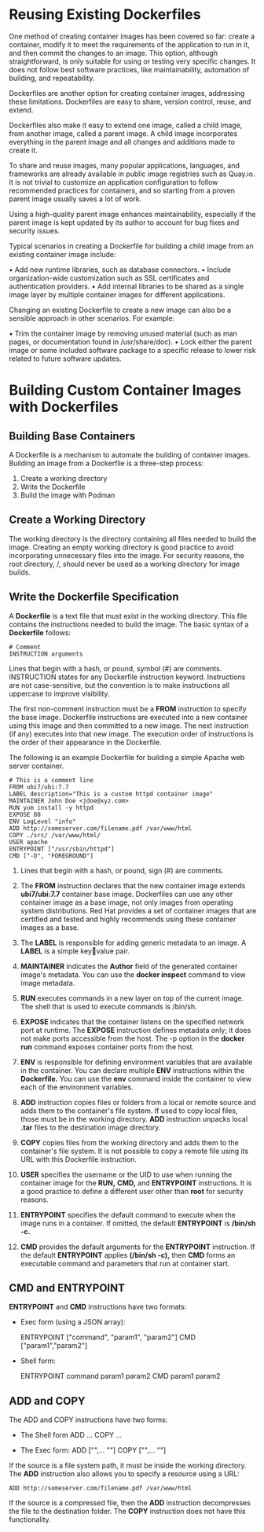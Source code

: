 # Reusing Existing Dockerfiles

One method of creating container images has been covered so far: create a container, modify
it to meet the requirements of the application to run in it, and then commit the changes to an
image. This option, although straightforward, is only suitable for using or testing very specific
changes. It does not follow best software practices, like maintainability, automation of building, and
repeatability.

Dockerfiles are another option for creating container images, addressing these limitations.
Dockerfiles are easy to share, version control, reuse, and extend.

Dockerfiles also make it easy to extend one image, called a child image, from another image, called
a parent image. A child image incorporates everything in the parent image and all changes and
additions made to create it.

To share and reuse images, many popular applications, languages, and frameworks are already
available in public image registries such as Quay.io. It is not trivial to customize an application
configuration to follow recommended practices for containers, and so starting from a proven
parent image usually saves a lot of work.

Using a high-quality parent image enhances maintainability, especially if the parent image is kept
updated by its author to account for bug fixes and security issues.

Typical scenarios in creating a Dockerfile for building a child image from an existing container
image include:

• Add new runtime libraries, such as database connectors.
• Include organization-wide customization such as SSL certificates and authentication providers.
• Add internal libraries to be shared as a single image layer by multiple container images for
different applications.

Changing an existing Dockerfile to create a new image can also be a sensible approach in other
scenarios. For example:

• Trim the container image by removing unused material (such as man pages, or documentation
found in /usr/share/doc).
• Lock either the parent image or some included software package to a specific release to lower
risk related to future software updates.

# Building Custom Container Images with Dockerfiles

## Building Base Containers

A Dockerfile is a mechanism to automate the building of container images. Building an image
from a Dockerfile is a three-step process:

1. Create a working directory
2. Write the Dockerfile
3. Build the image with Podman

## Create a Working Directory

The working directory is the directory containing all files needed to build the image. Creating an
empty working directory is good practice to avoid incorporating unnecessary files into the image.
For security reasons, the root directory, /, should never be used as a working directory for image
builds.

## Write the Dockerfile Specification

A **Dockerfile** is a text file that must exist in the working directory. This file contains the
instructions needed to build the image. The basic syntax of a **Dockerfile** follows:

    # Comment
    INSTRUCTION arguments

Lines that begin with a hash, or pound, symbol (#) are comments. INSTRUCTION states for any
Dockerfile instruction keyword. Instructions are not case-sensitive, but the convention is to make
instructions all uppercase to improve visibility.

The first non-comment instruction must be a **FROM** instruction to specify the base image.
Dockerfile instructions are executed into a new container using this image and then committed to
a new image. The next instruction (if any) executes into that new image. The execution order of
instructions is the order of their appearance in the Dockerfile.

The following is an example Dockerfile for building a simple Apache web server container.

    # This is a comment line 
    FROM ubi7/ubi:7.7 
    LABEL description="This is a custom httpd container image" 
    MAINTAINER John Doe <jdoe@xyz.com> 
    RUN yum install -y httpd 
    EXPOSE 80 
    ENV LogLevel "info" 
    ADD http://someserver.com/filename.pdf /var/www/html 
    COPY ./src/ /var/www/html/ 
    USER apache 
    ENTRYPOINT ["/usr/sbin/httpd"] 
    CMD ["-D", "FOREGROUND"]

1. Lines that begin with a hash, or pound, sign (#) are comments.

2. The **FROM** instruction declares that the new container image extends **ubi7/ubi:7.7**
container base image. Dockerfiles can use any other container image as a base image, not
only images from operating system distributions. Red Hat provides a set of container images
that are certified and tested and highly recommends using these container images as a base.

3. The **LABEL** is responsible for adding generic metadata to an image. A **LABEL** is a simple keyvalue pair.

4. **MAINTAINER** indicates the **Author** field of the generated container image's metadata. You
can use the **docker inspect** command to view image metadata.

5. **RUN** executes commands in a new layer on top of the current image. The shell that is used to
execute commands is /bin/sh.

6. **EXPOSE** indicates that the container listens on the specified network port at runtime. The
**EXPOSE** instruction defines metadata only; it does not make ports accessible from the host.
The -p option in the **docker run** command exposes container ports from the host.

7. **ENV** is responsible for defining environment variables that are available in the container. You
can declare multiple **ENV** instructions within the **Dockerfile.** You can use the **env** command
inside the container to view each of the environment variables.

8. **ADD** instruction copies files or folders from a local or remote source and adds them to the
container's file system. If used to copy local files, those must be in the working directory. **ADD**
instruction unpacks local **.tar** files to the destination image directory.

9. **COPY** copies files from the working directory and adds them to the container's file system. It
is not possible to copy a remote file using its URL with this Dockerfile instruction.

10. **USER** specifies the username or the UID to use when running the container image for the
 **RUN,** **CMD,** and **ENTRYPOINT** instructions. It is a good practice to define a different user other
than **root** for security reasons.

11. **ENTRYPOINT** specifies the default command to execute when the image runs in a container.
If omitted, the default **ENTRYPOINT** is **/bin/sh -c.**

12. **CMD** provides the default arguments for the **ENTRYPOINT** instruction. If the default
**ENTRYPOINT** applies **(/bin/sh -c),** then **CMD** forms an executable command and
parameters that run at container start.

## CMD and ENTRYPOINT

**ENTRYPOINT** and **CMD** instructions have two formats:

- Exec form (using a JSON array):

    ENTRYPOINT ["command", "param1", "param2"]
    CMD ["param1","param2"] 

- Shell form:

    ENTRYPOINT command param1 param2
    CMD param1 param2

## ADD and COPY

The ADD and COPY instructions have two forms:

- The Shell form
    ADD <source>... <destination>
    COPY <source>... <destination> 

- The Exec form:
    ADD ["<source>",... "<destination>"]
    COPY ["<source>",... "<destination>"] 

If the source is a file system path, it must be inside the working directory.
The **ADD** instruction also allows you to specify a resource using a URL:

    ADD http://someserver.com/filename.pdf /var/www/html

If the source is a compressed file, then the **ADD** instruction decompresses the file to the
destination folder. The **COPY** instruction does not have this functionality.

